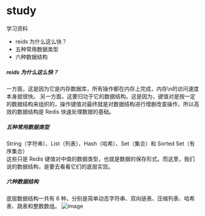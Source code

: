# study
学习资料

- reids 为什么这么快？
- 五种常用数据类型
- 六种数据结构


##### reids 为什么这么快？
一方面，这是因为它是内存数据库，所有操作都在内存上完成，内存\n的访问速度本身就很快。
另一方面，这要归功于它的数据结构。这是因为，键值对是按一定的数据结构来组织的，操作键值对最终就是对数据结构进行增删改查操作，所以高效的数据结构是 Redis 快速处理数据的基础。
##### 五种常用数据类型
String（字符串）、List（列表）、Hash（哈希）、Set（集合）和 Sorted Set（有序集合）<br>
这些只是 Redis 键值对中值的数据类型，也就是数据的保存形式。而这里，我们说的数据结构，是要去看看它们的底层实现。
##### 六种数据结构
底层数据结构一共有 6 种，分别是简单动态字符串、双向链表、压缩列表、哈希表、跳表和整数数组。
![image](https://user-images.githubusercontent.com/9994537/111020224-4310b680-83ff-11eb-9fb5-b86672ef1025.png)

